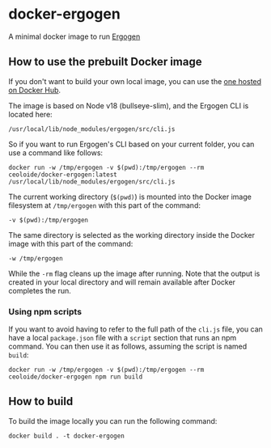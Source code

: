 # docker-ergogen
A minimal docker image to run [Ergogen](https://github.com/mrzealot/ergogen)

## How to use the prebuilt Docker image

If you don't want to build your own local image, you can use the [one hosted on Docker Hub](https://hub.docker.com/layers/ceoloide/docker-ergogen/latest/images/sha256-6de875089c9797ad88c619dcddb984d1d5f6a567d6e685cde66562ae696cd3d5?context=repo).

The image is based on Node v18 (bullseye-slim), and the Ergogen CLI is located here:

```
/usr/local/lib/node_modules/ergogen/src/cli.js
```

So if you want to run Ergogen's CLI based on your current folder, you can use a command like follows:

```shell
docker run -w /tmp/ergogen -v $(pwd):/tmp/ergogen --rm ceoloide/docker-ergogen:latest /usr/local/lib/node_modules/ergogen/src/cli.js
```

The current working directory (`$(pwd)`) is mounted into the Docker image filesystem at `/tmp/ergogen` with this part of the command:

```
-v $(pwd):/tmp/ergogen
```

The same directory is selected as the working directory inside the Docker image with this part of the command:

```
-w /tmp/ergogen
```

While the `-rm` flag cleans up the image after running. Note that the output is created in your local directory and will remain available after Docker completes the run.

### Using npm scripts

If you want to avoid having to refer to the full path of the `cli.js` file, you can have a local `package.json` file with a `script` section that runs an npm command. You can then use it as follows, assuming the script is named `build`:

```shell
docker run -w /tmp/ergogen -v $(pwd):/tmp/ergogen --rm ceoloide/docker-ergogen npm run build
```

## How to build
To build the image locally you can run the following command:

```shell
docker build . -t docker-ergogen
```


